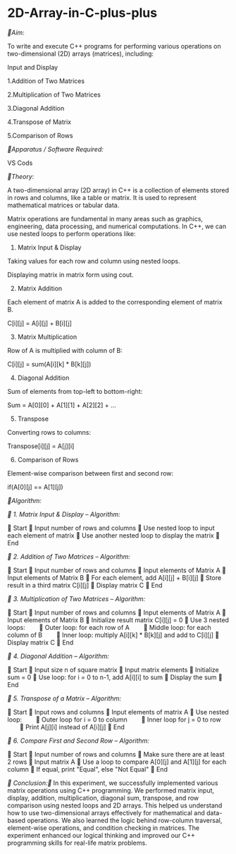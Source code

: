 # 2D-Array-in-C-plus-plus

*🔴Aim:*

To write and execute C++ programs for performing various operations on two-dimensional (2D) arrays (matrices), including:

Input and Display

1.Addition of Two Matrices

2.Multiplication of Two Matrices

3.Diagonal Addition

4.Transpose of Matrix

5.Comparison of Rows

*🔴Apparatus / Software Required:*

 VS Cods
 
*🔴Theory:*

A two-dimensional array (2D array) in C++ is a collection of elements stored in rows and columns, like a table or matrix. It is used to represent mathematical matrices or tabular data.

Matrix operations are fundamental in many areas such as graphics, engineering, data processing, and numerical computations. In C++, we can use nested loops to perform operations like:

1. Matrix Input & Display

Taking values for each row and column using nested loops.

Displaying matrix in matrix form using cout.


2. Matrix Addition

Each element of matrix A is added to the corresponding element of matrix B.

C[i][j] = A[i][j] + B[i][j]


3. Matrix Multiplication

Row of A is multiplied with column of B:

C[i][j] = sum(A[i][k] * B[k][j])


4. Diagonal Addition

Sum of elements from top-left to bottom-right:

Sum = A[0][0] + A[1][1] + A[2][2] + ...


5. Transpose

Converting rows to columns:

Transpose[i][j] = A[j][i]


6. Comparison of Rows

Element-wise comparison between first and second row:

if(A[0][j] == A[1][j])

*🔴Algorithm:*

*🔴 1. Matrix Input & Display – Algorithm:*

🔴 Start
🔴 Input number of rows and columns
🔴 Use nested loop to input each element of matrix
🔴 Use another nested loop to display the matrix
🔴 End


*🔴 2. Addition of Two Matrices – Algorithm:*

🔴 Start
🔴 Input number of rows and columns
🔴 Input elements of Matrix A
🔴 Input elements of Matrix B
🔴 For each element, add A[i][j] + B[i][j]
🔴 Store result in a third matrix C[i][j]
🔴 Display matrix C
🔴 End


*🔴 3. Multiplication of Two Matrices – Algorithm:*

🔴 Start
🔴 Input number of rows and columns
🔴 Input elements of Matrix A
🔴 Input elements of Matrix B
🔴 Initialize result matrix C[i][j] = 0
🔴 Use 3 nested loops:
  🔸 Outer loop: for each row of A
  🔸 Middle loop: for each column of B
  🔸 Inner loop: multiply A[i][k] * B[k][j] and add to C[i][j]
🔴 Display matrix C
🔴 End


*🔴 4. Diagonal Addition – Algorithm:*

🔴 Start
🔴 Input size n of square matrix
🔴 Input matrix elements
🔴 Initialize sum = 0
🔴 Use loop: for i = 0 to n-1, add A[i][i] to sum
🔴 Display the sum
🔴 End


*🔴 5. Transpose of a Matrix – Algorithm:*

🔴 Start
🔴 Input rows and columns
🔴 Input elements of matrix A
🔴 Use nested loop:
  🔸 Outer loop for i = 0 to column
  🔸 Inner loop for j = 0 to row
  🔸 Print A[j][i] instead of A[i][j]
🔴 End


*🔴 6. Compare First and Second Row – Algorithm:*

🔴 Start
🔴 Input number of rows and columns
🔴 Make sure there are at least 2 rows
🔴 Input matrix A
🔴 Use a loop to compare A[0][j] and A[1][j] for each column
🔴 If equal, print "Equal", else "Not Equal"
🔴 End

*🔴 Conclusion:🔴*
In this experiment, we successfully implemented various matrix operations using C++ programming.
We performed matrix input, display, addition, multiplication, diagonal sum, transpose, and row comparison using nested loops and 2D arrays.
 This helped us understand how to use two-dimensional arrays effectively for mathematical and data-based operations.
We also learned the logic behind row-column traversal, element-wise operations, and condition checking in matrices.
The experiment enhanced our logical thinking and improved our C++ programming skills for real-life matrix problems.




